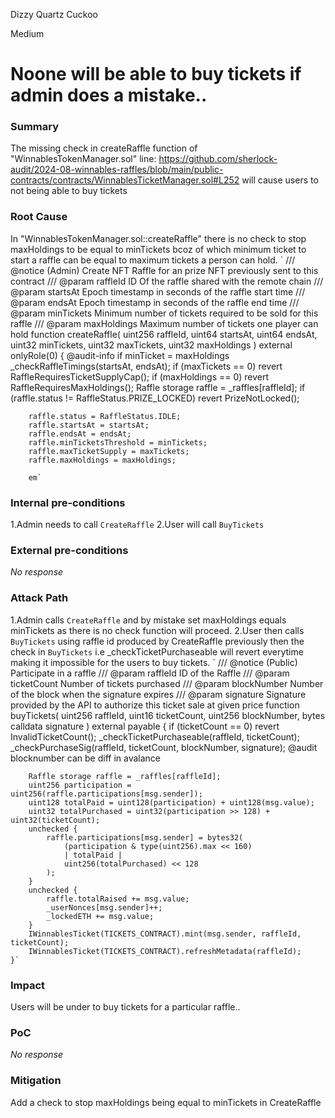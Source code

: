 Dizzy Quartz Cuckoo

Medium

# Noone will be able to buy tickets if admin does a mistake..

### Summary

The missing check in createRaffle function of "WinnablesTokenManager.sol" line: https://github.com/sherlock-audit/2024-08-winnables-raffles/blob/main/public-contracts/contracts/WinnablesTicketManager.sol#L252
will cause users to not being able to buy tickets 

### Root Cause

In "WinnablesTokenManager.sol::createRaffle" there is no check to stop maxHoldings to be equal to minTickets bcoz of which minimum ticket to start a raffle can be equal to maximum tickets a person can hold.
`
    /// @notice (Admin) Create NFT Raffle for an prize NFT previously sent to this contract
    /// @param raffleId ID Of the raffle shared with the remote chain
    /// @param startsAt Epoch timestamp in seconds of the raffle start time
    /// @param endsAt Epoch timestamp in seconds of the raffle end time
    /// @param minTickets Minimum number of tickets required to be sold for this raffle
    /// @param maxHoldings Maximum number of tickets one player can hold
    function createRaffle(
        uint256 raffleId,
        uint64 startsAt,
        uint64 endsAt,
        uint32 minTickets,
        uint32 maxTickets,
        uint32 maxHoldings
    ) external onlyRole(0) { @audit-info if minTicket = maxHoldings 
        _checkRaffleTimings(startsAt, endsAt);
        if (maxTickets == 0) revert RaffleRequiresTicketSupplyCap();
        if (maxHoldings == 0) revert RaffleRequiresMaxHoldings();
        Raffle storage raffle = _raffles[raffleId];
        if (raffle.status != RaffleStatus.PRIZE_LOCKED) revert PrizeNotLocked();

        raffle.status = RaffleStatus.IDLE;
        raffle.startsAt = startsAt;
        raffle.endsAt = endsAt;
        raffle.minTicketsThreshold = minTickets;
        raffle.maxTicketSupply = maxTickets;
        raffle.maxHoldings = maxHoldings;

        em`

### Internal pre-conditions

1.Admin needs to call `CreateRaffle` 
2.User will call `BuyTickets `

### External pre-conditions

_No response_

### Attack Path

1.Admin calls `CreateRaffle` and by mistake set maxHoldings equals minTickets as there is no check function will proceed.
2.User then calls `BuyTickets` using raffle id produced by CreateRaffle previously then the check in `BuyTickets` i.e _checkTicketPurchaseable will revert everytime making it impossible for the  users to buy tickets.
`    /// @notice (Public) Participate in a raffle
    /// @param raffleId ID of the Raffle
    /// @param ticketCount Number of tickets purchased
    /// @param blockNumber Number of the block when the signature expires
    /// @param signature Signature provided by the API to authorize this ticket sale at given price
    function buyTickets(
        uint256 raffleId,
        uint16 ticketCount,
        uint256 blockNumber,
        bytes calldata signature
    ) external payable {
        if (ticketCount == 0) revert InvalidTicketCount();
        _checkTicketPurchaseable(raffleId, ticketCount);
        _checkPurchaseSig(raffleId, ticketCount, blockNumber, signature); @audit blocknumber can be diff in avalance

        Raffle storage raffle = _raffles[raffleId];
        uint256 participation = uint256(raffle.participations[msg.sender]);
        uint128 totalPaid = uint128(participation) + uint128(msg.value);
        uint32 totalPurchased = uint32(participation >> 128) + uint32(ticketCount);
        unchecked {
            raffle.participations[msg.sender] = bytes32(
                (participation & type(uint256).max << 160)
                | totalPaid |
                uint256(totalPurchased) << 128
            );
        }
        unchecked {
            raffle.totalRaised += msg.value;
            _userNonces[msg.sender]++;
            _lockedETH += msg.value;
        }
        IWinnablesTicket(TICKETS_CONTRACT).mint(msg.sender, raffleId, ticketCount);
        IWinnablesTicket(TICKETS_CONTRACT).refreshMetadata(raffleId);
    }`


### Impact

Users will be under to buy tickets for a particular raffle..

### PoC

_No response_

### Mitigation

Add a check to stop maxHoldings being equal to minTickets in CreateRaffle